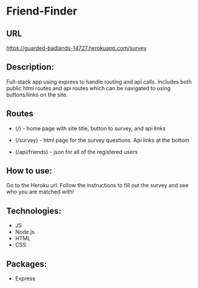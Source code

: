 # Friend-Finder

## URL
https://guarded-badlands-14727.herokuapp.com/survey

## Description:
Full-stack app using express to handle routing and api calls. Includes both public html routes and api routes which can be navigated to using buttons/links on the site.

## Routes

 - (/) - home page with site title, button to survey, and api links

 - (/survey) - html page for the survey questions. Api links at the bottom
 
 - (/api/friends) - json for all of the registered users
 
## How to use:
Go to the Heroku url. Follow the instructions to fill out the survey and see who you are matched with!

## Technologies: 
- JS
- Node.js
- HTML
- CSS

## Packages:
- Express
